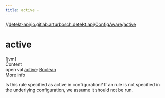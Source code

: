 ```yaml
---
title: active -
---
```

//[detekt-api](../../index.md)/[io.gitlab.arturbosch.detekt.api](../index.md)/[ConfigAware](index.md)/[active](active.md)



# active  
[jvm]  
Content  
open val [active](active.md): [Boolean](https://kotlinlang.org/api/latest/jvm/stdlib/kotlin/-boolean/index.html)  
More info  


Is this rule specified as active in configuration? If an rule is not specified in the underlying configuration, we assume it should not be run.

  



